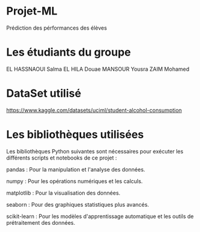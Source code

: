 # Projet-ML
Prédiction des pérformances des élèves
# Les étudiants du groupe
EL HASSNAOUI Salma
EL HILA Douae
MANSOUR Yousra
ZAIM Mohamed
# DataSet utilisé
https://www.kaggle.com/datasets/uciml/student-alcohol-consumption
# Les bibliothèques utilisées
Les bibliothèques Python suivantes sont nécessaires pour exécuter les différents scripts et notebooks de ce projet :

pandas : Pour la manipulation et l'analyse des données.

numpy : Pour les opérations numériques et les calculs.

matplotlib : Pour la visualisation des données.

seaborn : Pour des graphiques statistiques plus avancés.

scikit-learn : Pour les modèles d'apprentissage automatique et les outils de prétraitement des données.
